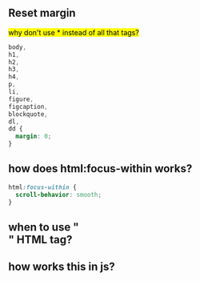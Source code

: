 ## Reset margin
<mark>why don't use * instead of all that tags?</mark>

``` css
body,
h1,
h2,
h3,
h4,
p,
li,
figure,
figcaption,
blockquote,
dl,
dd {
  margin: 0;
}
```


## how does html:focus-within works?

``` css
html:focus-within {
  scroll-behavior: smooth;
}
```

## when to use "<article>" HTML tag?


## how works this in js? 